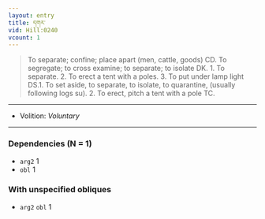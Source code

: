 ```yaml
---
layout: entry
title: དགར་
vid: Hill:0240
vcount: 1
---
```

> To separate; confine; place apart (men, cattle, goods) CD\. To segregate; to cross examine; to separate; to isolate DK\. 1\. To separate\. 2\. To erect a tent with a poles\. 3\. To put under lamp light DS\.1\. To set aside, to separate, to isolate, to quarantine, (usually following logs su)\. 2\. To erect, pitch a tent with a pole TC\.

---
* Volition: _Voluntary_

---

### Dependencies (N = 1)
* `arg2` 1
* `obl` 1


### With unspecified obliques
* `arg2` `obl` 1
